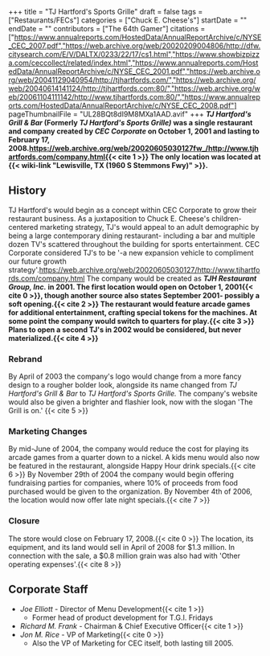 +++
title = "TJ Hartford's Sports Grille"
draft = false
tags = ["Restaurants/FECs"]
categories = ["Chuck E. Cheese's"]
startDate = ""
endDate = ""
contributors = ["The 64th Gamer"]
citations = ["https://www.annualreports.com/HostedData/AnnualReportArchive/c/NYSE_CEC_2007.pdf","https://web.archive.org/web/20020209004806/http://dfw.citysearch.com/E/V/DALTX/0233/22/17/cs1.html","https://www.showbizpizza.com/ceccollect/related/index.html","https://www.annualreports.com/HostedData/AnnualReportArchive/c/NYSE_CEC_2001.pdf","https://web.archive.org/web/20041129040954/http://tjhartfords.com/","https://web.archive.org/web/20040614141124/http://tjhartfords.com:80/","https://web.archive.org/web/20061104111142/http://www.tjhartfords.com:80/","https://www.annualreports.com/HostedData/AnnualReportArchive/c/NYSE_CEC_2008.pdf"]
pageThumbnailFile = "UL28BQt8dI9M8MXa1AAD.avif"
+++
***TJ Hartford's Grill & Bar* (Formerly ***TJ Hartford's* ***Sports Grille)* was a single restaurant and company created by ***CEC Corporate* on October 1, 2001 and lasting to February 17, 2008.https://web.archive.org/web/20020605030127fw_/http://www.tjhartfords.com/company.html{{< cite 1 >}}
The only location was located at {{< wiki-link "Lewisville, TX (1960 S Stemmons Fwy)" >}}.********

## History

TJ Hartford's would begin as a concept within CEC Corporate to grow their restaurant business. As a juxtaposition to Chuck E. Cheese's children-centered marketing strategy, TJ's would appeal to an adult demographic by being a large contemporary dining restaurant- including a bar and multiple dozen TV's scattered throughout the building for sports entertainment. CEC Corporate considered TJ's to be '-a new expansion vehicle to compliment our future growth strategy'.https://web.archive.org/web/20020605030127/http://www.tjhartfords.com/company.html
The company would be created as ***TJH Restaurant Group, Inc.* in 2001. The first location would open on October 1, 2001{{< cite 0 >}}, though another source also states September 2001- possibly a soft opening.{{< cite 2 >}} The restaurant would feature arcade games for additional entertainment, crafting special tokens for the machines. At some point the company would switch to quarters for play.{{< cite 3 >}}
Plans to open a second TJ's in 2002 would be considered, but never materialized.{{< cite 4 >}}**

### Rebrand

By April of 2003 the company's logo would change from a more fancy design to a rougher bolder look, alongside its name changed from *TJ Hartford's Grill & Bar* to *TJ Hartford's Sports Grille.* The company's website would also be given a brighter and flashier look, now with the slogan 'The Grill is on.' {{< cite 5 >}}

### Marketing Changes

By mid-June of 2004, the company would reduce the cost for playing its arcade games from a quarter down to a nickel. A kids menu would also now be featured in the restaurant, alongside Happy Hour drink specials.{{< cite 6 >}} By November 29th of 2004 the company would begin offering fundraising parties for companies, where 10% of proceeds from food purchased would be given to the organization. By November 4th of 2006, the location would now offer late night specials.{{< cite 7 >}}

### Closure

The store would close on February 17, 2008.{{< cite 0 >}} The location, its equipment, and its land would sell in April of 2008 for $1.3 million. In connection with the sale, a $0.8 million grain was also had with 'Other operating expenses'.{{< cite 8 >}}

## Corporate Staff

- *Joe Elliott* - Director of Menu Development{{< cite 1 >}}
  - Former head of product development for T.G.I. Fridays
- *Richard M. Frank* - Chairman & Chief Executive Officer{{< cite 1 >}}
- *Jon M. Rice* - VP of Marketing{{< cite 0 >}}
  - Also the VP of Marketing for CEC itself, both lasting till 2005.
